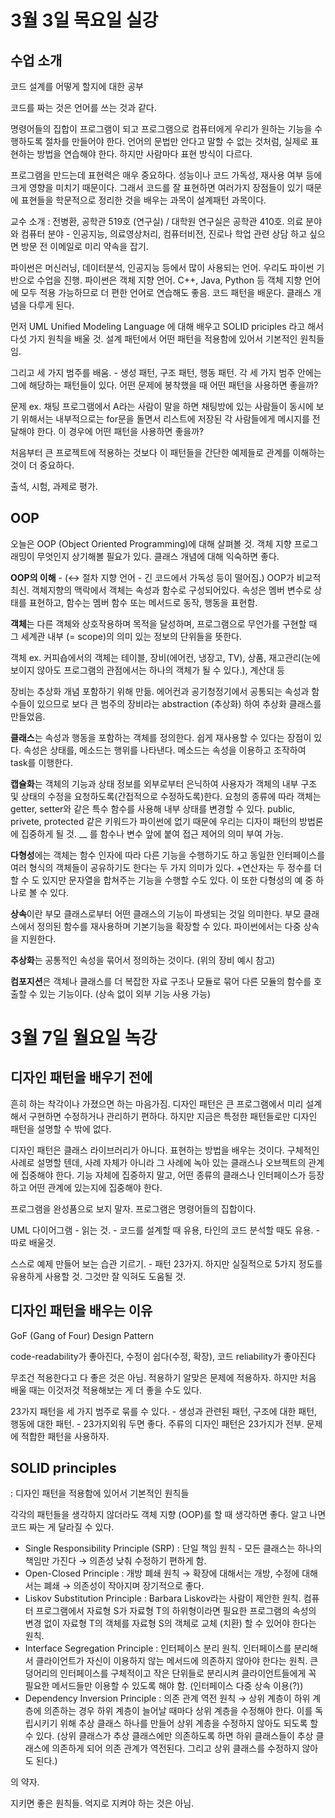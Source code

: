 # 3월 3일 목요일 실강

## 수업 소개

코드 설계를 어떻게 할지에 대한 공부

코드를 짜는 것은 언어를 쓰는 것과 같다. 

명령어들의 집합이 프로그램이 되고 프로그램으로 컴퓨터에게 우리가 원하는 기능을 수행하도록 절차를 만들어야 한다. 언어의 문법만 안다고 말할 수 없는 것처럼, 실제로 표현하는 방법을 연습해야 한다. 하지만 사람마다 표현 방식이 다르다. 

프로그램을 만드는데 표현력은 매우 중요하다. 성능이나 코드 가독성, 재사용 여부 등에 크게 영향을 미치기 때문이다. 그래서 코드를 잘 표현하면 여러가지 장점들이 있기 때문에 표현들을 학문적으로 정리한 것을 배우는 과목이 설계패턴 과목이다. 

교수 소개 : 전병환, 공학관 519호 (연구실) / 대학원 연구실은 공학관 410호. 의료 분야와 컴퓨터 분야 - 인공지능, 의료영상처리, 컴퓨터비전, 진로나 학업 관련 상담 하고 싶으면 방문 전 이메일로 미리 약속을 잡기.

파이썬은 머신러닝, 데이터분석, 인공지능 등에서 많이 사용되는 언어. 우리도 파이썬 기반으로 수업을 진행. 파이썬은 객체 지향 언어. C++, Java, Python 등 객체 지향 언어에 모두 적용 가능하므로 더 편한 언어로 연습해도 좋음. 코드 패턴을 배운다. 클래스 개념을 다루게 된다. 

먼저 UML Unified Modeling Language 에 대해 배우고 SOLID priciples 라고 해서 다섯 가지 원칙을 배울 것. 설계 패턴에서 어떤 패턴을 적용함에 있어서 기본적인 원칙들임. 

그리고 세 가지 범주를 배움. - 생성 패턴, 구조 패턴, 행동 패턴. 각 세 가지 범주 안에는 그에 해당하는  패턴들이 있다. 어떤 문제에 봉착했을 때 어떤 패턴을 사용하면 좋을까?

문제 ex. 채팅 프로그램에서 A라는 사람이 말을 하면 채팅방에 있는 사람들이 동시에 보기 위해서는 내부적으로는 for문을 돌면서 리스트에 저장된 각 사람들에게 메시지를 전달해야 한다. 이 경우에 어떤 패턴을 사용하면 좋을까? 

처음부터 큰 프로젝트에 적용하는 것보다 이 패턴들을 간단한 예제들로 관계를 이해하는 것이 더 중요하다. 

출석, 시험, 과제로 평가.

## OOP

오늘은 OOP (Object Oriented Programming)에 대해 살펴볼 것. 객체 지향 프로그래밍이 무엇인지 상기해볼 필요가 있다. 클래스 개념에 대해 익숙하면 좋다. 

**OOP의 이해** - (↔ 절차 지향 언어 - 긴 코드에서 가독성 등이 떨어짐.) OOP가 비교적 최신. 객체지향의 맥락에서 객체는 속성과 함수로 구성되어있다. 속성은 멤버 변수로 상태를 표현하고, 함수는 멤버 함수 또는 메서드로 동작, 행동을 표현함. 

**객체**는 다른 객체와 상호작용하며 목적을 달성하며, 프로그램으로 무언가를 구현할 때 그 세계관 내부 (= scope)의 의미 있는 정보의 단위들을 뜻한다. 

객체 ex. 커피숍에서의 객체는 테이블, 장비(에어컨, 냉장고, TV), 상품, 재고관리(눈에 보이지 않아도 프로그램의 관점에서는 하나의 객체가 될 수 있다.), 계산대 등

장비는 추상화 개념 포함하기 위해 만듦. 에어컨과 공기청정기에서 공통되는 속성과 함수들이 있으므로 보다 큰 범주의 장비라는 abstraction (추상화) 하여 추상화 클래스를 만들었음. 

**클래스**는 속성과 행동을 포함하는 객체를 정의한다. 쉽게 재사용할 수 있다는 장점이 있다. 속성은 상태를, 메소드는 행위를 나타낸다. 메소드는 속성을 이용하고 조작하여 task를 이행한다.

**캡슐화**는 객체의 기능과 상태 정보를 외부로부터 은닉하여 사용자가 객체의 내부 구조 및 상태의 수정을 요청하도록(간접적으로 수정하도록)한다. 요청의 종류에 따라 객체는 getter, setter와 같은 특수 함수를 사용해 내부 상태를 변경할 수 있다. public, privete, protected 같은 키워드가 파이썬에 없기 때문에 우리는 디자이 패턴의 방법론에 집중하게 될 것. __ 를 함수나 변수 앞에 붙여 접근 제어의 의미 부여 가능. 

**다형성**에는 객체는 함수 인자에 따라 다른 기능을 수행하기도 하고 동일한 인터페이스를 여러 형식의 객체들이 공유하기도 한다는 두 가지 의미가 있다.  +연산자는 두 정수를 더할 수 도 있지만 문자열을 합쳐주는 기능을 수행할 수도 있다. 이 또한  다형성의 예 중 하나로 볼 수 있다.

**상속**이란 부모 클래스로부터 어떤 클래스의 기능이 파생되는 것일 의미한다. 부모 클래스에서 정의된 함수를 재사용하며 기본기능을 확장할 수 있다. 파이썬에서는 다중 상속을 지원한다. 

**추상화**는 공통적인 속성을 묶어서 정의하는 것이다. (위의 장비 예시 참고)

**컴포지션**은 객체나 클래스를 더 복잡한 자료 구조나 모듈로 묶어 다른 모듈의 함수를 호출할 수 있는 기능이다. (상속 없이 외부 기능 사용 가능)

# 3월 7일 월요일 녹강

## 디자인 패턴을 배우기 전에

흔히 하는 착각이나 가졌으면 하는 마음가짐. 디자인 패턴은 큰 프로그램에서 미리 설계해서 구현하면 수정하거나 관리하기 편하다. 하지만 지금은 특정한 패턴들로만 디자인 패턴을 설명할 수 밖에 없다. 

디자인 패턴은 클래스 라이브러리가 아니다. 표현하는 방법을 배우는 것이다. 구체적인 사례로 설명할 텐데, 사례 자체가 아니라 그 사례에 녹아 있는 클래스나 오브젝트의 관계에 집중해야 한다. 기능 자체에 집중하지 말고, 어떤 종류의 클래스나 인터페이스가 등장하고 어떤 관계에 있는지에 집중해야 한다. 

프로그램을 완성품으로 보지 말자. 프로그램은 명령어들의 집합이다. 

UML 다이어그램 - 읽는 것. - 코드를 설계할 때 유용, 타인의 코드 분석할 때도 유용. - 따로 배울것.

스스로 예제 만들어 보는 습관 기르기.  - 패턴 23가지. 하지만 실질적으로 5가지 정도를 유용하게 사용할 것.  그것만 잘 익혀도 도움될 것.

## 디자인 패턴을 배우는 이유

GoF (Gang of Four) Design Pattern

code-readability가 좋아진다, 수정이 쉽다(수정, 확장), 코드 reliability가 좋아진다

무조건 적용한다고 다 좋은 것은 아님. 적용하기 알맞은 문제에 적용하자. 하지만 처음 배울 때는 이것저것 적용해보는 게 더 좋을 수도 있다.

23가지 패턴을 세 가지 범주로 묶를 수 있다. - 생성과 관련된 패턴, 구조에 대한 패턴, 행동에 대한 패턴. - 23가지외워 두면 좋다. 주류의 디자인 패턴은 23가지가 전부. 문제에 적합한 패턴을 사용하자.

## SOLID principles

: 디자인 패턴을 적용함에 있어서 기본적인 원칙들

각각의 패턴들을 생각하지 않더라도 객체 지향 (OOP)를 할 때 생각하면 좋다. 알고 나면 코드 짜는 게 달라질 수 있다.

- Single Responsibility Principle (SRP) : 단일 책임 원칙 - 모든 클래스는 하나의 책임만 가진다 → 의존성 낮춰 수정하기 편하게 함.
- Open-Closed Principle : 개방 폐쇄 원칙 → 확장에 대해서는 개방, 수정에 대해서는 폐쇄 → 의존성이 작아지며 장기적으로 좋다.
- Liskov Substitution Principle : Barbara Liskov라는 사람이 제안한 원칙. 컴퓨터 프로그램에서 자료형 S가 자료형 T의 하위형이라면 필요한 프로그램의 속성의 변경 없이 자료형 T의 객체를 자료형 S의 객체로 교체 (치환) 할 수 있어야 한다는 원칙.
- Interface Segregation Principle : 인터페이스 분리 원칙. 인터페이스를 분리해서 클라이언트가 자신이 이용하지 않는 메서드에 의존하지 않아야 한다는 원칙. 큰 덩어리의 인터페이스를 구체적이고 작은 단위들로 분리시켜 클라이언트들에게 꼭 필요한 메서드들만 이용할 수 있도록 해야 함. (인터페이스 다중 상속 이용(?))
- Dependency Inversion Principle : 의존 관계 역전 원칙 → 상위 계층이 하위 계층에 의존하는 경우 하위 계층이 늘어날 때마다 상위 계층을 수정해야 한다. 이를 독립시키기 위해 추상 클래스 하나를 만들어 상위 계층을 수정하지 않아도 되도록 할 수 있다. (상위 클래스가 추상 클래스에만 의존하도록 하면 하위 클래스들이 추상 클래스에 의존하게 되어 의존 관계가 역전된다. 그리고 상위 클래스를 수정하지 않아도 된다.)

의 약자. 

지키면 좋은 원칙들. 억지로 지켜야 하는 것은 아님.
